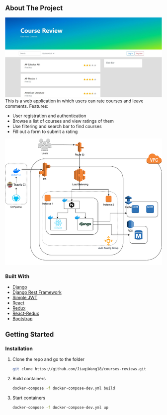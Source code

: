 <!--
*** Thanks for checking out the Best-README-Template. If you have a suggestion
*** that would make this better, please fork the repo and create a pull request
*** or simply open an issue with the tag "enhancement".
*** Thanks again! Now go create something AMAZING! :D
-->



<!-- PROJECT SHIELDS -->
<!--
*** I'm using markdown "reference style" links for readability.
*** Reference links are enclosed in brackets [ ] instead of parentheses ( ).
*** See the bottom of this document for the declaration of the reference variables
*** for contributors-url, forks-url, etc. This is an optional, concise syntax you may use.
*** https://www.markdownguide.org/basic-syntax/#reference-style-links
-->




<!-- ABOUT THE PROJECT -->
## About The Project
![App Screenshot](https://github.com/JiaqiWang18/courses-reviews/blob/master/snippet.JPG)
This is a web application in which users can rate courses and leave comments. 
Features:
* User registration and authentication
* Browse a list of courses and view ratings of them
* Use filtering and search bar to find courses
* Fill out a form to submit a rating

![Arch Screenshot](https://github.com/JiaqiWang18/courses-reviews/blob/master/coursesreviews.drawio.png)


### Built With

* [Django](https://www.djangoproject.com/)
* [Django Rest Framework](https://www.django-rest-framework.org/)
* [Simple JWT](https://django-rest-framework-simplejwt.readthedocs.io/en/latest/)
* [React](https://reactjs.org/)
* [Redux](https://redux.js.org/)
* [React-Redux](https://react-redux.js.org/)
* [Bootstrap](https://getbootstrap.com/)

<!-- GETTING STARTED -->
## Getting Started
### Installation

1. Clone the repo and go to the folder
   ```sh
   git clone https://github.com/JiaqiWang18/courses-reviews.git
   ```
2. Build containers
   ```sh
   docker-compose -f docker-compose-dev.yml build
   ```
3. Start containers
   ```sh
   docker-compose -f docker-compose-dev.yml up
   ```
